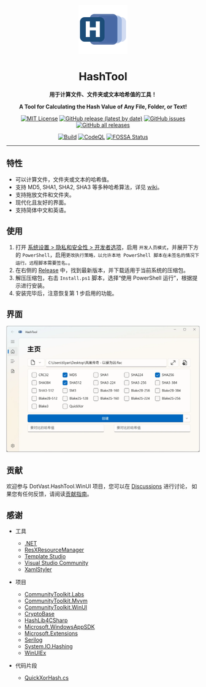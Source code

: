 <p align="center">
  <img src="DotVast.HashTool.WinUI/Assets/Logo.png" width = "128" height = "128" alt="图标"/>
</p>

<div align="center">

# HashTool

**用于计算文件、文件夹或文本哈希值的工具！**

**A Tool for Calculating the Hash Value of Any File, Folder, or Text!**

[![MIT License](https://img.shields.io/github/license/KiyanYang/DotVast.HashTool.WinUI)](./LICENSE.txt)
[![GitHub release (latest by date)](https://img.shields.io/github/v/release/KiyanYang/DotVast.HashTool.WinUI)](https://github.com/KiyanYang/DotVast.HashTool.WinUI/releases)
[![GitHub issues](https://img.shields.io/github/issues/KiyanYang/DotVast.HashTool.WinUI)](https://github.com/KiyanYang/DotVast.HashTool.WinUI/issues)
[![GitHub all releases](https://img.shields.io/github/downloads/KiyanYang/DotVast.HashTool.WinUI/total)](https://github.com/KiyanYang/DotVast.HashTool.WinUI/releases)

[![Build](https://github.com/KiyanYang/DotVast.HashTool.WinUI/actions/workflows/build.yml/badge.svg)](https://github.com/KiyanYang/DotVast.HashTool.WinUI/actions/workflows/build.yml)
[![CodeQL](https://github.com/KiyanYang/DotVast.HashTool.WinUI/actions/workflows/codeql-analysis.yml/badge.svg)](https://github.com/KiyanYang/DotVast.HashTool.WinUI/actions/workflows/codeql-analysis.yml)
[![FOSSA Status](https://app.fossa.com/api/projects/git%2Bgithub.com%2FKiyanYang%2FDotVast.HashTool.WinUI.svg?type=shield)](https://app.fossa.com/projects/git%2Bgithub.com%2FKiyanYang%2FDotVast.HashTool.WinUI?ref=badge_shield)

</div>

---

## 特性

- 可以计算文件，文件夹或文本的哈希值。
- 支持 MD5, SHA1, SHA2, SHA3 等多种哈希算法，详见 [wiki](https://github.com/KiyanYang/DotVast.HashTool.WinUI/wiki/功能#哈希算法)。
- 支持拖放文件和文件夹。
- 现代化且友好的界面。
- 支持简体中文和英语。

## 使用

1. 打开 [系统设置 > 隐私和安全性 > 开发者选项](ms-settings:developers)，启用 `开发人员模式`，并展开下方的 `PowerShell`，启用`更改执行策略，以允许本地 PowerShell 脚本在未签名的情况下运行。远程脚本需要签名。`。
2. 在右侧的 [Release](https://github.com/KiyanYang/DotVast.HashTool.WinUI/releases) 中，找到最新版本，并下载适用于当前系统的压缩包。
3. 解压压缩包，右击 `Install.ps1` 脚本，选择“使用 PowerShell 运行”，根据提示进行安装。
4. 安装完毕后，注意恢复第 1 步启用的功能。

## 界面

![主页](./Assets/HomePage-0.3.0.webp)

## 贡献

欢迎参与 DotVast.HashTool.WinUI 项目，您可以在 [Discussions](https://github.com/KiyanYang/DotVast.HashTool.WinUI/discussions) 进行讨论， 如果您有任何反馈，请阅读[贡献指南](./CONTRIBUTING.md)。

## 感谢

- 工具

  - [.NET](https://dotnet.microsoft.com/)
  - [ResXResourceManager](https://github.com/dotnet/ResXResourceManager)
  - [Template Studio](https://github.com/microsoft/TemplateStudio)
  - [Visual Studio Community](https://visualstudio.microsoft.com/vs/community/)
  - [XamlStyler](https://github.com/Xavalon/XamlStyler)

- 项目

  - [CommunityToolkit.Labs](https://github.com/CommunityToolkit/Labs-Windows)
  - [CommunityToolkit.Mvvm](https://github.com/CommunityToolkit/dotnet)
  - [CommunityToolkit.WinUI](https://github.com/CommunityToolkit/WindowsCommunityToolkit)
  - [CryptoBase](https://github.com/HMBSbige/CryptoBase)
  - [HashLib4CSharp](https://github.com/Xor-el/HashLib4CSharp)
  - [Microsoft.WindowsAppSDK](https://github.com/microsoft/WindowsAppSDK)
  - [Microsoft.Extensions](https://github.com/dotnet/runtime)
  - [Serilog](https://github.com/serilog/serilog)
  - [System.IO.Hashing](https://github.com/dotnet/runtime)
  - [WinUIEx](https://github.com/dotMorten/WinUIEx)

- 代码片段
  - [QuickXorHash.cs](https://gist.github.com/rgregg/c07a91964300315c6c3e77f7b5b861e4)
